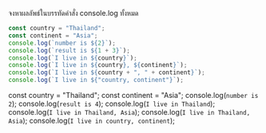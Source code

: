 จงหาผลลัพธ์ในบรรทัดคำสั่ง console.log ทั้งหมด

```js
const country = "Thailand";
const continent = "Asia";
console.log(`number is ${2}`);
console.log(`result is ${1 + 3}`);
console.log(`I live in ${country}`);
console.log(`I live in ${country}, ${continent}`);
console.log(`I live in ${country + ", " + continent}`);
console.log(`I live in ${"country, continent"}`);
```

const country = "Thailand";
const continent = "Asia";
console.log(`number is 2`);
console.log(`result is 4`);
console.log(`I live in Thailand`);
console.log(`I live in Thailand, Asia`);
console.log(`I live in Thailand, Asia`);
console.log(`I live in country, continent`);
